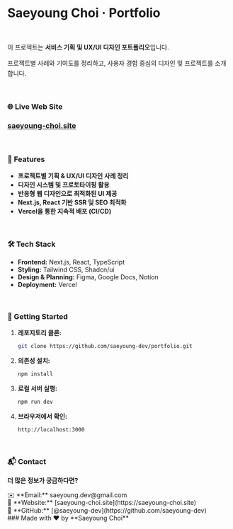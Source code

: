 # Saeyoung Choi · Portfolio

<br/>

<p style="line-height: 1.6;">이 프로젝트는 <b>서비스 기획 및 UX/UI 디자인 포트폴리오</b>입니다.</p>
<p style="line-height: 1.6;">프로젝트별 사례와 기여도를 정리하고, 사용자 경험 중심의 디자인 및 프로젝트를 소개합니다.</p>

<br/>

### 🌐 Live Web Site
### [saeyoung-choi.site](https://saeyoung-choi.site)

<br/>

### 📌 Features
- **프로젝트별 기획 & UX/UI 디자인 사례 정리** 
- **디자인 시스템 및 프로토타이핑 활용** 
- **반응형 웹 디자인으로 최적화된 UI 제공**
- **Next.js, React 기반 SSR 및 SEO 최적화**
- **Vercel을 통한 지속적 배포 (CI/CD)**

<br/>

### 🛠 Tech Stack  
- **Frontend:** Next.js, React, TypeScript  
- **Styling:** Tailwind CSS, Shadcn/ui
- **Design & Planning:** Figma, Google Docs, Notion  
- **Deployment:** Vercel  

<br/>

### 🚀 Getting Started  

1. **레포지토리 클론:**  
   ```sh
   git clone https://github.com/saeyoung-dev/portfolio.git
   ```
2. **의존성 설치:**  
   ```sh
   npm install
   ```
3. **로컬 서버 실행:**  
   ```sh
   npm run dev
   ```
4. **브라우저에서 확인:**  
   ```
   http://localhost:3000
   ```

<br/>

### 📬 Contact  
**더 많은 정보가 궁금하다면?**
<p style="height: 4px"/>
✉️ **Email:** saeyoung.dev@gmail.com  
   <p style="height: 4px"/>
📌 **Website:** [saeyoung-choi.site](https://saeyoung-choi.site)  
   <p style="height: 4px"/>
👾 **GitHub:** [@saeyoung-dev](https://github.com/saeyoung-dev)  

<br/>
### Made with ❤️ by **Saeyoung Choi**
